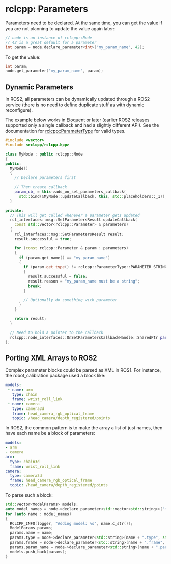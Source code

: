 # rclcpp: Parameters

Parameters need to be declared. At the same time, you can get the value if you
are not planning to update the value again later:

```cpp
// node is an instance of rclcpp::Node
// 42 is a great default for a parameter
int param = node.declare_parameter<int>("my_param_name", 42);
```

To get the value:

```cpp
int param;
node.get_parameter("my_param_name", param);
```

## Dynamic Parameters

In ROS2, all parameters can be dynamically updated through a ROS2 service
(there is no need to define duplicate stuff as with dynamic reconfigure).

The example below works in Eloquent or later (earlier ROS2 releases supported
only a single callback and had a slightly different API).
See the documentation for
[rclcpp::ParameterType](http://docs.ros2.org/latest/api/rclcpp/namespacerclcpp.html#enum-members)
for valid types.

```cpp
#include <vector>
#include <rclcpp/rclcpp.hpp>

class MyNode : public rclcpp::Node
{
public:
  MyNode()
  {
    // Declare parameters first

    // Then create callback
    param_cb_ = this->add_on_set_parameters_callback(
      std::bind(&MyNode::updateCallback, this, std::placeholders::_1));
  }

private:
  // This will get called whenever a parameter gets updated
  rcl_interfaces::msg::SetParametersResult updateCallback(
    const std::vector<rclcpp::Parameter> & parameters)
  {
    rcl_interfaces::msg::SetParametersResult result;
    result.successful = true;

    for (const rclcpp::Parameter & param : parameters)
    {
      if (param.get_name() == "my_param_name")
      {
        if (param.get_type() != rclcpp::ParameterType::PARAMETER_STRING)
        {
          result.successful = false;
          result.reason = "my_param_name must be a string";
          break;
        }

        // Optionally do something with parameter
      }
    }

    return result;
  }

  // Need to hold a pointer to the callback
  rclcpp::node_interfaces::OnSetParametersCallbackHandle::SharedPtr param_cb_;
};

```

## Porting XML Arrays to ROS2

Complex parameter blocks could be parsed as XML in ROS1. For instance, the
robot_calibration package used a block like:

```yaml
models:
 - name: arm
   type: chain
   frame: wrist_roll_link
 - name: camera
   type: camera3d
   frame: head_camera_rgb_optical_frame
   topic: /head_camera/depth_registered/points
```

In ROS2, the common pattern is to make the array a list of just names,
then have each name be a block of parameters:

```yaml
models:
- arm
- camera
arm:
  type: chain3d
  frame: wrist_roll_link
camera:
  type: camera3d
  frame: head_camera_rgb_optical_frame
  topic: /head_camera/depth_registered/points
```

To parse such a block:

```cpp
std::vector<ModelParams> models;
auto model_names = node->declare_parameter<std::vector<std::string>>("models", std::vector<std::string>());
for (auto name : model_names)
{
  RCLCPP_INFO(logger, "Adding model: %s", name.c_str());
  ModelParams params;
  params.name = name;
  params.type = node->declare_parameter<std::string>(name + ".type", std::string());
  params.frame = node->declare_parameter<std::string>(name + ".frame", std::string());
  params.param_name = node->declare_parameter<std::string>(name + ".param_name", std::string());
  models.push_back(params);
}
```
